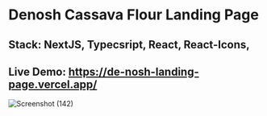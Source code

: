 # Denosh Cassava Flour Landing Page
## Stack: NextJS, Typecsript, React, React-Icons, 
## Live Demo: https://de-nosh-landing-page.vercel.app/

![Screenshot (142)](https://github.com/cjpanda/DeNoshLandingPage/assets/107156444/0a786737-1d6f-4237-ad80-3c71d88cf6bf)
